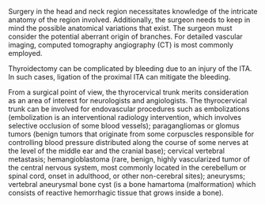 Surgery in the head and neck region necessitates knowledge of the intricate anatomy of the region involved. Additionally, the surgeon needs to keep in mind the possible anatomical variations that exist. The surgeon must consider the potential aberrant origin of branches. For detailed vascular imaging, computed tomography angiography (CT) is most commonly employed.

Thyroidectomy can be complicated by bleeding due to an injury of the ITA. In such cases, ligation of the proximal ITA can mitigate the bleeding.

From a surgical point of view, the thyrocervical trunk merits consideration as an area of interest for neurologists and angiologists. The thyrocervical trunk can be involved for endovascular procedures such as embolizations (embolization is an interventional radiology intervention, which involves selective occlusion of some blood vessels); paragangliomas or glomus tumors (benign tumors that originate from some corpuscles responsible for controlling blood pressure distributed along the course of some nerves at the level of the middle ear and the cranial base); cervical vertebral metastasis; hemangioblastoma (rare, benign, highly vascularized tumor of the central nervous system, most commonly located in the cerebellum or spinal cord, onset in adulthood, or other non-cerebral sites); aneurysms; vertebral aneurysmal bone cyst (is a bone hamartoma (malformation) which consists of reactive hemorrhagic tissue that grows inside a bone).